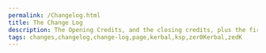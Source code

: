 ```yaml
---
permalink: /Changelog.html
title: The Change Log
description: The Opening Credits, and the closing credits, plus the first of two (or is three) end credit scenes
tags: changes,changelog,change-log,page,kerbal,ksp,zer0Kerbal,zedK
---
```


<!-- 
hdr-changelog.md v1.0.0.0
Inflatable PicoPorts (IPP)
created: 13 May 2022
updated:
CC BY-ND 4.0 by zer0Kerbal
-->